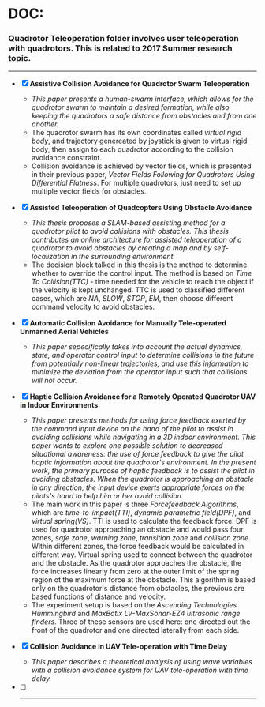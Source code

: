 # DOC:
### Quadrotor Teleoperation folder involves user teleoperation with quadrotors. This is related to 2017 Summer research topic.
---
- [x] **Assistive Collision Avoidance for Quadrotor Swarm Teleoperation**
    - *This paper presents a human-swarm interface, which allows for the quadrotor swarm to maintain a desired formation, while also keeping the quadrotors a safe distance from obstacles and from one another.*
    - The quadrotor swarm has its own coordinates called *virtual rigid body*, and trajectory genereated by joystick is given to virtual rigid body, then assign to each quadrotor according to the collision avoidance constraint.
    - Collision avoidance is achieved by vector fields, which is presented in their previous paper, *Vector Fields Following for Quadrotors Using Differential Flatness*. For multiple quadrotors, just need to set up multiple vector fields for obstacles.

- [x] **Assisted Teleoperation of Quadcopters Using Obstacle Avoidance**
    - *This thesis proposes a SLAM-based assisting method for a quadrotor pilot to avoid collisions with obstacles. This thesis contributes an online architecture for assisted teleoperation of a quadrotor to avoid obstacles by creating a map and by self-localization in the surrounding environment.*
    - The decision block talked in this thesis is the method to determine whether to override the control input. The method is based on *Time To Collision(TTC)* - time needed for the vehicle to reach the object if the velocity is kept unchanged. TTC is used to classified different cases, which are *NA*, *SLOW*, *STOP*, *EM*, then choose different command velocity to avoid obstacles.

- [x] **Automatic Collision Avoidance for Manually Tele-operated Unmanned Aerial Vehicles**
    - *This paper sepecifically takes into account the actual dynamics, state, and operator control input to determine collisions in the future from potentially non-linear trajectories, and use this information to minimize the deviation from the operator input such that collisions will not occur.*

- [x] **Haptic Collision Avoidance for a Remotely Operated Quadrotor UAV in Indoor Environments**
    - *This paper presents methods for using force feedback exerted by the command input device on the hand of the pilot to assist in avoiding collisions while navigating in a 3D indoor environment. This paper wants to explore one possible solution to decreased situational awareness: the use of force feedback to give the pilot haptic information about the quadrotor's environment. In the present work, the primary purpose of haptic feedback is to assist the pilot in avoiding obstacles. When the quadrotor is approaching an obstacle in any direction, the input device exerts appropriate forces on the pilots's hand to help him or her avoid collision.*
    - The main work in this paper is three *Forcefeedback Algorithms*, which are *time-to-impact(TTI)*, *dynamic parametric field(DPF)*, and *virtual spring(VS)*. TTI is used to calculate the feedback force. DPF is used for quadrotor approaching an obstacle and would pass four zones, *safe zone*, *warning zone*, *transition zone* and *collision zone*. Within different zones, the force feedback would be calculated in different way. Virtual spring used to connect between the quadrotor and the obstacle. As the quadrotor approaches the obstacle, the force increases linearly from zero at the outer limit of the spring region ot the maximum force at the obstacle. This algorithm is based only on the quadrotor's distance from obstacles, the previous are based functions of distance and velocity.
    - The experiment setup is based on the *Ascending Technologies Hummingbird* and *MaxBotix LV-MaxSonar-EZ4 ultrasonic range finders*. Three of these sensors are used here: one directed out the front of the quadrotor and one directed laterally from each side.

- [x] **Collision Avoidance in UAV Tele-operation with Time Delay**
    - *This paper describes a theoretical analysis of using wave variables with a collision avoidance system for UAV tele-operation with time delay.*

- [ ] ****